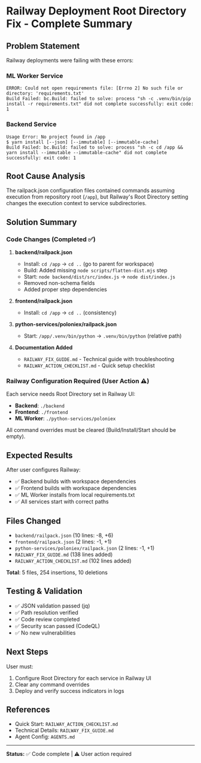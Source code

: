 # Railway Deployment Root Directory Fix - Complete Summary

## Problem Statement

Railway deployments were failing with these errors:

### ML Worker Service
```
ERROR: Could not open requirements file: [Errno 2] No such file or directory: 'requirements.txt'
Build Failed: bc.Build: failed to solve: process "sh -c .venv/bin/pip install -r requirements.txt" did not complete successfully: exit code: 1
```

### Backend Service
```
Usage Error: No project found in /app
$ yarn install [--json] [--immutable] [--immutable-cache]
Build Failed: bc.Build: failed to solve: process "sh -c cd /app && yarn install --immutable --immutable-cache" did not complete successfully: exit code: 1
```

## Root Cause Analysis

The railpack.json configuration files contained commands assuming execution from repository root (`/app`), but Railway's Root Directory setting changes the execution context to service subdirectories.

## Solution Summary

### Code Changes (Completed ✅)

1. **backend/railpack.json**
   - Install: `cd /app` → `cd ..` (go to parent for workspace)
   - Build: Added missing `node scripts/flatten-dist.mjs` step
   - Start: `node backend/dist/src/index.js` → `node dist/index.js`
   - Removed non-schema fields
   - Added proper step dependencies

2. **frontend/railpack.json**
   - Install: `cd /app` → `cd ..` (consistency)

3. **python-services/poloniex/railpack.json**
   - Start: `/app/.venv/bin/python` → `.venv/bin/python` (relative path)

4. **Documentation Added**
   - `RAILWAY_FIX_GUIDE.md` - Technical guide with troubleshooting
   - `RAILWAY_ACTION_CHECKLIST.md` - Quick setup checklist

### Railway Configuration Required (User Action ⚠️)

Each service needs Root Directory set in Railway UI:
- **Backend**: `./backend`
- **Frontend**: `./frontend`
- **ML Worker**: `./python-services/poloniex`

All command overrides must be cleared (Build/Install/Start should be empty).

## Expected Results

After user configures Railway:
- ✅ Backend builds with workspace dependencies
- ✅ Frontend builds with workspace dependencies
- ✅ ML Worker installs from local requirements.txt
- ✅ All services start with correct paths

## Files Changed

- `backend/railpack.json` (10 lines: -8, +6)
- `frontend/railpack.json` (2 lines: -1, +1)
- `python-services/poloniex/railpack.json` (2 lines: -1, +1)
- `RAILWAY_FIX_GUIDE.md` (138 lines added)
- `RAILWAY_ACTION_CHECKLIST.md` (102 lines added)

**Total**: 5 files, 254 insertions, 10 deletions

## Testing & Validation

- ✅ JSON validation passed (jq)
- ✅ Path resolution verified
- ✅ Code review completed
- ✅ Security scan passed (CodeQL)
- ✅ No new vulnerabilities

## Next Steps

User must:
1. Configure Root Directory for each service in Railway UI
2. Clear any command overrides
3. Deploy and verify success indicators in logs

## References

- Quick Start: `RAILWAY_ACTION_CHECKLIST.md`
- Technical Details: `RAILWAY_FIX_GUIDE.md`
- Agent Config: `AGENTS.md`

---

**Status:** ✅ Code complete | ⚠️ User action required
